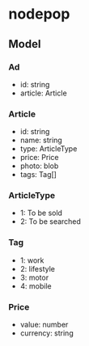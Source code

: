 # nodepop

## Model

### Ad

-   id: string
-   article: Article

### Article

-   id: string
-   name: string
-   type: ArticleType
-   price: Price
-   photo: blob
-   tags: Tag[]

### ArticleType

-   1: To be sold
-   2: To be searched

### Tag

-   1: work
-   2: lifestyle
-   3: motor
-   4: mobile

### Price

-   value: number
-   currency: string
